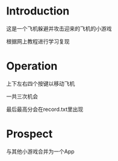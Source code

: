 # Introduction

这是一个飞机躲避并攻击迎来的飞机的小游戏

根据网上教程进行学习复现

# Operation

上下左右四个按键以移动飞机

一共三次机会

最后最高分会在record.txt里出现

# Prospect

与其他小游戏合并为一个App